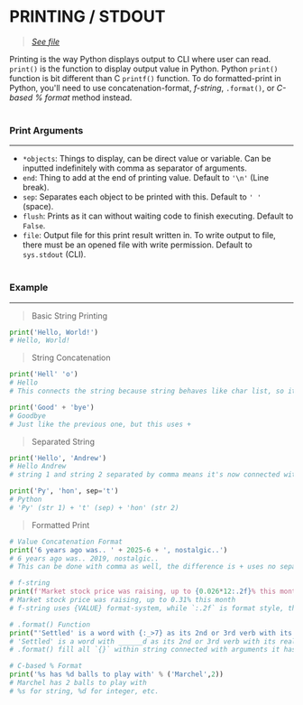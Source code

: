 # PRINTING / STDOUT
> [*See file*](printing.py)

Printing is the way Python displays output to CLI where user can read. `print()` is the function to display output value in Python. Python `print()` function is bit different than C `printf()` function. To do formatted-print in Python, you'll need to use concatenation-format, *f-string*, `.format()`, or *C-based % format* method instead.
<br><br>
### Print Arguments
---
- `*objects`: Things to display, can be direct value or variable. Can be inputted indefinitely with comma as separator of arguments.
- `end`: Thing to add at the end of printing value. Default to `'\n'` (Line break).
- `sep`: Separates each object to be printed with this. Default to `' '` (space).
- `flush`: Prints as it can without waiting code to finish executing. Default to `False`.
- `file`: Output file for this print result written in. To write output to file, there must be an opened file with write permission. Default to `sys.stdout` (CLI).
<br><br>
### Example
---
> Basic String Printing
```py
print('Hello, World!')
# Hello, World!
```
> String Concatenation
```py
print('Hell' 'o')
# Hello
# This connects the string because string behaves like char list, so it's basically list of a single char and connected to make string

print('Good' + 'bye')
# Goodbye
# Just like the previous one, but this uses +
```
> Separated String
```py
print('Hello', 'Andrew')
# Hello Andrew
# string 1 and string 2 separated by comma means it's now connected with `sep` value which not set means default to ' '

print('Py', 'hon', sep='t')
# Python
# 'Py' (str 1) + 't' (sep) + 'hon' (str 2)
```
> Formatted Print
```py
# Value Concatenation Format
print('6 years ago was.. ' + 2025-6 + ', nostalgic..')
# 6 years ago was.. 2019, nostalgic..
# This can be done with comma as well, the difference is + uses no separator while comma uses

# f-string
print(f'Market stock price was raising, up to {0.026*12:.2f}% this month')
# Market stock price was raising, up to 0.31% this month
# f-string uses {VALUE} format-system, while `:.2f` is format style, this means result will be 2 digit decimal

# .format() Function
print("'Settled' is a word with {:_>7} as its 2nd or 3rd verb with its real word length is {} characters".format('d',6))
# 'Settled' is a word with ______d as its 2nd or 3rd verb with its real word length is 6 characters
# .format() fill all `{}` within string connected with arguments it has

# C-based % Format
print('%s has %d balls to play with' % ('Marchel',2))
# Marchel has 2 balls to play with
# %s for string, %d for integer, etc.
```
